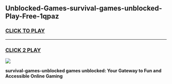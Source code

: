 
## Unblocked-Games-survival-games-unblocked-Play-Free-1qpaz
<h3>
<a href="https://premium76.site?title=survival-games-unblocked&ref=20A">CLICK TO PLAY</a></h3>
<hr>

<h3>
<a href="https://premium76.site?title=survival-games-unblocked&ref=20A">CLICK 2 PLAY</a>
  
</h3>

<a href="https://premium76.site?title=survival-games-unblocked&ref=20A"><img src="https://clearcache.store/games.png"></a>


**survival-games-unblocked games unblocked: Your Gateway to Fun and Accessible Online Gaming**
